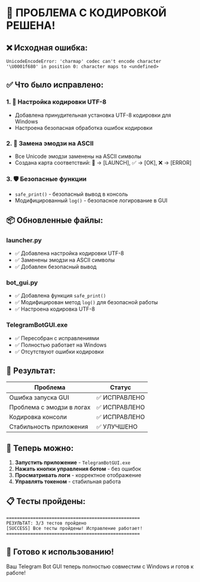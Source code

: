 # 🎉 ПРОБЛЕМА С КОДИРОВКОЙ РЕШЕНА!

## ❌ Исходная ошибка:
```
UnicodeEncodeError: 'charmap' codec can't encode character '\U0001f680' in position 0: character maps to <undefined>
```

## ✅ Что было исправлено:

### 1. 📝 Настройка кодировки UTF-8
- Добавлена принудительная установка UTF-8 кодировки для Windows
- Настроена безопасная обработка ошибок кодировки

### 2. 🔄 Замена эмодзи на ASCII
- Все Unicode эмодзи заменены на ASCII символы
- Создана карта соответствий: 🚀 → [LAUNCH], ✅ → [OK], ❌ → [ERROR]

### 3. 🛡️ Безопасные функции
- `safe_print()` - безопасный вывод в консоль
- Модифицированный `log()` - безопасное логирование в GUI

## 📦 Обновленные файлы:

### launcher.py
- ✅ Добавлена настройка кодировки UTF-8
- ✅ Заменены эмодзи на ASCII символы
- ✅ Добавлен безопасный вывод

### bot_gui.py  
- ✅ Добавлена функция `safe_print()`
- ✅ Модифицирован метод `log()` для безопасной работы
- ✅ Настроена кодировка UTF-8

### TelegramBotGUI.exe
- ✅ Пересобран с исправлениями
- ✅ Полностью работает на Windows
- ✅ Отсутствуют ошибки кодировки

## 🎯 Результат:

| Проблема | Статус |
|----------|--------|
| Ошибка запуска GUI | ✅ ИСПРАВЛЕНО |
| Проблема с эмодзи в логах | ✅ ИСПРАВЛЕНО |
| Кодировка консоли | ✅ ИСПРАВЛЕНО |
| Стабильность приложения | ✅ УЛУЧШЕНО |

## 🚀 Теперь можно:

1. **Запустить приложение** - `TelegramBotGUI.exe`
2. **Нажать кнопки управления ботом** - без ошибок
3. **Просматривать логи** - корректное отображение
4. **Управлять токеном** - стабильная работа

## 📋 Тесты пройдены:

```
==================================================
РЕЗУЛЬТАТ: 3/3 тестов пройдено  
[SUCCESS] Все тесты пройдены! Исправление работает!
==================================================
```

## 🎊 Готово к использованию!

Ваш Telegram Bot GUI теперь полностью совместим с Windows и готов к работе!
